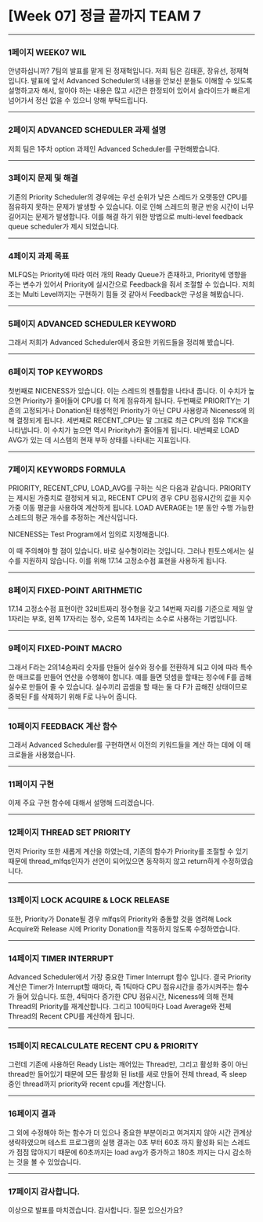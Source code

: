 # [Week 07] 정글 끝까지 TEAM 7


**********

### 1페이지 WEEK07 WIL

안녕하십니까? 7팀의 발표를 맡게 된 정재혁입니다.
저희 팀은 김태훈, 장유선, 정재혁입니다.
발표에 앞서 Advanced Scheduler의 내용을 안보신 분들도 이해할 수 있도록 설명하고자 해서, 알아야 하는 내용은 많고 시간은 한정되어 있어서 슬라이드가 빠르게 넘어가서 정신 없을 수 있으니 양해 부탁드립니다.

***********

### 2페이지 ADVANCED SCHEDULER 과제 설명

저희 팀은 1주차 option 과제인 Advanced Scheduler를 구현해봤습니다.

***********

### 3페이지 문제 및 해결

기존의 Priority Scheduler의 경우에는 우선 순위가 낮은 스레드가 오랫동안 CPU를 점유하지 못하는 문제가 발생할 수 있습니다. 이로 인해 스레드의 평균 반응 시간이 너무 길어지는 문제가 발생합니다. 이를 해결 하기 위한 방법으로 multi-level feedback queue scheduler가 제시 되었습니다.

***********

### 4페이지 과제 목표

MLFQS는 Priority에 따라 여러 개의 Ready Queue가 존재하고, Priority에 영향을 주는 변수가 있어서 Priority에 실시간으로 Feedback을 줘서 조절할 수 있습니다.
저희 조는 Multi Level까지는 구현하기 힘들 것 같아서 Feedback만 구성을 해봤습니다.

************

### 5페이지 ADVANCED SCHEDULER KEYWORD

그래서 저희가 Advanced Scheduler에서 중요한 키워드들을 정리해 봤습니다.

************

### 6페이지 TOP KEYWORDS

첫번째로 NICENESS가 있습니다. 이는 스레드의 젠틀함을 나타내 줍니다. 이 수치가 높으면 Priority가 줄어들어 CPU를 더 적게 점유하게 됩니다.
두번째로 PRIORITY는 기존의 고정되거나 Donation된 태생적인 Priority가 아닌 CPU 사용량과 Niceness에 의해 결정되게 됩니다.
세번째로 RECENT_CPU는 말 그대로 최근 CPU의 점유 TICK을 나타냅니다. 이 수치가 높으면 역시 Priorityh가 줄어들게 됩니다.
네번째로 LOAD AVG가 있는 데 시스템의 현재 부하 상태를 나타내는 지표입니다.

************

### 7페이지 KEYWORDS FORMULA

PRIORITY, RECENT_CPU, LOAD_AVG를 구하는 식은 다음과 같습니다.
PRIORITY는 제시된 가중치로 결정되게 되고, RECENT CPU의 경우 CPU 점유시간의 값을 지수 가중 이동 평균을 사용하여 계산하게 됩니다. LOAD AVERAGE는 1분 동안 수행 가능한 스레드의 평균 개수를 추정하는 계산식입니다.

NICENESS는 Test Program에서 임의로 지정해줍니다.

이 때 주의해야 할 점이 있습니다. 바로 실수형이라는 것입니다. 그러나 핀토스에서는 실수를 지원하지 않습니다. 이를 위해 17.14 고정소수점 표현을 사용하게 됩니다.

************

### 8페이지 FIXED-POINT ARITHMETIC

17.14 고정소수점 표현이란 32비트짜리 정수형을 갖고 14번째 자리를 기준으로 제일 앞 1자리는 부호, 왼쪽 17자리는 정수, 오른쪽 14자리는 소수로 사용하는 기법입니다. 

************

### 9페이지 FIXED-POINT MACRO

그래서 F라는 2의14승짜리 숫자를 만들어 실수와 정수를 전환하게 되고 이에 따라 특수한 매크로를 만들어 연산을 수행해야 합니다. 예를 들면 덧셈을 할때는 정수에 F를 곱해 실수로 만들어 줄 수 있습니다. 실수끼리 곱셈을 할 때는 둘 다 F가 곱해진 상태이므로 중복된 F를 삭제하기 위해 F로 나누어 줍니다.

************

### 10페이지 FEEDBACK 계산 함수

그래서 Advanced Scheduler를 구현하면서 이전의 키워드들을 계산 하는 데에 이 매크로들을 사용했습니다.

************

### 11페이지 구현

이제 주요 구현 함수에 대해서 설명해 드리겠습니다.

************

### 12페이지 THREAD SET PRIORITY

먼저 Priority 또한 새롭게 계산을 하였는데, 기존의 함수가 Priority를 조절할 수 있기 때문에 thread_mlfqs인자가 선언이 되어있으면 동작하지 않고 return하게 수정하였습니다.

************

### 13페이지 LOCK ACQUIRE & LOCK RELEASE

또한, Priority가 Donate될 경우 mlfqs의 Priority와 충돌할 것을 염려해 Lock Acquire와 Release 시에 Priority Donation을 작동하지 않도록 수정하였습니다.

************

### 14페이지 TIMER INTERRUPT

Advanced Scheduler에서 가장 중요한 Timer Interrupt 함수 입니다. 결국 Priority 계산은 Timer가 Interrupt할 때마다, 즉 1틱마다 CPU 점유시간을 증가시켜주는 함수가 들어 있습니다. 또한, 4틱마다 증가한 CPU 점유시간, Niceness에 의해 전체 Thread의 Priority를 재계산합니다. 그리고 100틱마다 Load Average와 전체 Thread의 Recent CPU를 계산하게 됩니다.

************

### 15페이지 RECALCULATE RECENT CPU & PRIORITY

그런데 기존에 사용하던 Ready List는 깨어있는 Thread만, 그리고 활성화 중이 아닌 thread만 들어있기 때문에 모든 활성화 된 list를 새로 만들어 전체 thread, 즉 sleep 중인 thread까지 priority와 recent cpu를 계산합니다.

************

### 16페이지 결과

그 외에 수정해야 하는 함수가 더 있으나 중요한 부분이라고 여겨지지 않아 시간 관계상 생략하였으며 테스트 프로그램의 실행 결과는 0초 부터 60초 까지 활성화 되는 스레드가 점점 많아지기 때문에 60초까지는 load avg가 증가하고 180초 까지는 다시 감소하는 것을 볼 수 있었습니다.

************

### 17페이지 감사합니다.

이상으로 발표를 마치겠습니다. 감사합니다. 질문 있으신가요?
